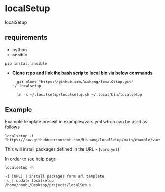 # localSetup

localSetup

## requirements

- python
- ansible

`pip install ansible`

- **Clone repo and link the bash scrip to local bin via below commands**

        git clone "https://github.com/Rishang/localSetup.git" ~/.localsetup

        ln -s ~/.localsetup/localsetup.sh ~/.local/bin/localsetup

## Example

Example template present in examples/vars.yml which can be used as follows

    localsetup -i "https://raw.githubusercontent.com/Rishang/localSetup/main/example/vars.yml"

This will install packages defined in the URL - (`vars.yml`)

In order to see help page

    localsetup -h

    -i [URL] | install packages form url template
    -u | update localsetup
    /home/noobi/Desktop/projects/localSetup
